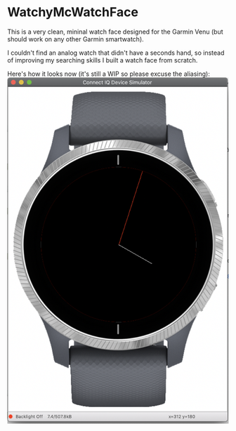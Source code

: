 # WatchyMcWatchFace
This is a very clean, mininal watch face designed for the Garmin Venu (but should work on any other Garmin smartwatch). 

I couldn't find an analog watch that didn't have a seconds hand, so instead of improving my searching skills I built a watch face from scratch.

Here's how it looks now (it's still a WIP so please excuse the aliasing): 
![watch face](watchface.png)
